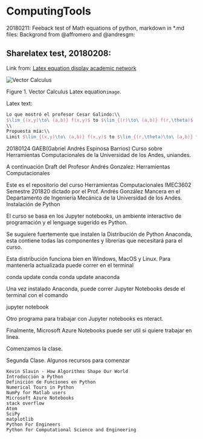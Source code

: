 # ComputingTools

<!--- 20180211:ThanksGod feedback about latex-markdown-python(*.ipynb) in *.md, *.rst, et al files. Link of basic edition: https://help.github.com/articles/basic-writing-and-formatting-syntax/  -->
20180211: Feeback test of Math equations of python, markdown in *.md files:
Backgrond from @affromero and @andresgm:
## Sharelatex test, 20180208:
Link from: [Latex equation display academic network](http://www.sciweavers.org/free-online-latex-equation-editor)

![Vector Calculus](http://www.sciweavers.org/upload/Tex2Img_1518376851/eqn.png)

Figure 1. Vector Calculus Latex equation``image``.

Latex text:
```Latex
Lo que mostró el profesor Cesar Galindo:\\
$\lim_{(x,y)\to\ (a,b)} f(x,y)$ to $\lim_{(r)\to\ (a,b)} f(r,\theta)$
\\
Propuesta mía:\\
Limit $\lim_{(x,y)\to\ (a,b)} f(x,y)$ to $\lim_{(r,\theta)\to\ (a,b)} f(r,\theta)$
```

20180124 GAEB(Gabriel Andrés Espinosa Barrios)
Curso sobre Herramientas Computacionales de la Universidad de los Andes, uniandes.

A continuación Draft del Profesor Andrés Gonzalez:
Herramientas Computacionales

Este es el repositorio del curso Herramientas Computacionales IMEC3602 Semestre 201820 dictado por el Prof. Andrés González Mancera en el Departamento de Ingeniería Mecánica de la Universidad de los Andes.
Instalación de Python

El curso se basa en los Jupyter notebooks, un ambiente interactivo de programación y el lenguage sugerido es Python.

Se suguiere fuertemente que instalen la Distribución de Python Anaconda, esta contiene todas las componentes y librerías que necesitará para el curso.

Esta distribución funciona bien en Windows, MacOS y Linux. Para mantenerla actualizada puede correr en el terminal

conda update conda
conda update anaconda

Una vez instalado Anaconda, puede correr Jupyter Notebooks desde el terminal con el comando

jupyter notebook

Otro programa para trabajar con Jupyter notebooks es nteract.

Finalmente, Microsoft Azure Notebooks puede ser util si quiere trabajar en linea.

Comenzamos la clase.

Segunda Clase.
Algunos recursos para comenzar

    Kevin Slavin - How Algorithms Shape Our World
    Introducción a Python
    Definición de Funciones en Python
    Numerical Tours in Python
    NumPy for Matlab users
    Microsoft Azure Notebooks
    stack overflow
    Atom
    SciPy
    matplotlib
    Python For Engineers
    Python for Computational Science and Engineering
